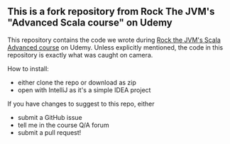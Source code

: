 ## This is a fork repository from Rock The JVM's "Advanced Scala course" on Udemy

This repository contains the code we wrote during  [Rock the JVM's Scala Advanced course](https://www.udemy.com/advanced-scala) on Udemy. Unless explicitly mentioned, the code in this repository is exactly what was caught on camera.

How to install:
- either clone the repo or download as zip
- open with IntelliJ as it's a simple IDEA project

If you have changes to suggest to this repo, either
- submit a GitHub issue
- tell me in the course Q/A forum
- submit a pull request!

